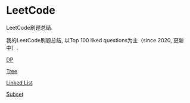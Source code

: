# LeetCode
LeetCode刷题总结.

我的LeetCode刷题总结, 以Top 100 liked questions为主（since 2020, 更新中）.

[DP](https://github.com/LLancelot/LeetCode/blob/master/LeetCode-Note.md#dp-dynamic-programming)

[Tree](https://github.com/LLancelot/LeetCode/blob/master/LeetCode-Note.md#tree)

[Linked List](https://github.com/LLancelot/LeetCode/blob/master/LeetCode-Note.md#19-remove-nth-node-from-end-of-list)

[Subset](https://github.com/LLancelot/LeetCode/blob/master/LeetCode-Note.md#1-78-subset)
